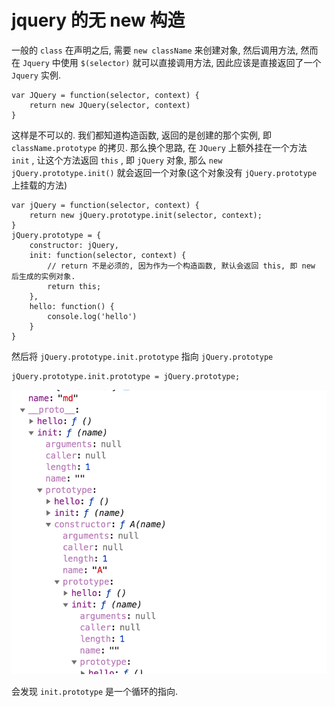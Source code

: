 # jquery 的无 new 构造

一般的 `class` 在声明之后, 需要 `new className` 来创建对象, 然后调用方法, 然而在 `Jquery` 中使用 `$(selector)` 就可以直接调用方法, 因此应该是直接返回了一个 `Jquery` 实例.

    var JQuery = function(selector, context) {
        return new JQuery(selector, context)
    }

这样是不可以的. 我们都知道构造函数, 返回的是创建的那个实例, 即 `className.prototype` 的拷贝. 那么换个思路, 在 `JQuery` 上额外挂在一个方法 `init` , 让这个方法返回 `this` , 即 `jQuery` 对象, 那么 `new jQuery.prototype.init()` 就会返回一个对象(这个对象没有 `jQuery.prototype` 上挂载的方法)

    var jQuery = function(selector, context) {
        return new jQuery.prototype.init(selector, context); 
    }
    jQuery.prototype = {
        constructor: jQuery, 
        init: function(selector, context) {
            // return 不是必须的, 因为作为一个构造函数, 默认会返回 this, 即 new 后生成的实例对象.            
            return this; 
        }, 
        hello: function() {
            console.log('hello')
        }
    }

然后将 `jQuery.prototype.init.prototype` 指向 `jQuery.prototype` 

    jQuery.prototype.init.prototype = jQuery.prototype; 

![img](../../img/2017032501.png)

会发现 `init.prototype` 是一个循环的指向.

